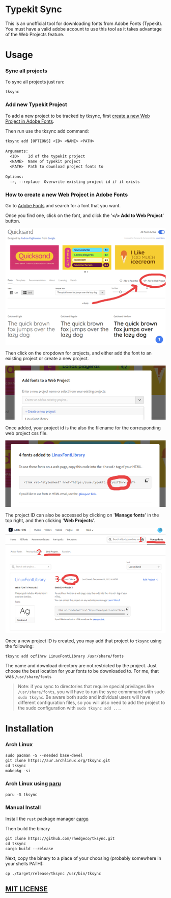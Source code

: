# Typekit Sync
This is an unofficial tool for downloading fonts from Adobe Fonts (Typekit). You must have a valid adobe account to use this tool as it takes advantage of the Web Projects feature.

# Usage
### Sync all projects
To sync all projects just run:
```
tksync
```

### Add new Typekit Project
To add a new project to be tracked by tksync, first [create a new Web Project in Adobe Fonts](#how-to-create-a-new-web-project-in-adobe-fonts).

Then run use the tksync add command:
```
tksync add [OPTIONS] <ID> <NAME> <PATH>

Arguments:
  <ID>    Id of the typekit project
  <NAME>  Name of typekit project
  <PATH>  Path to download project fonts to

Options:
  -r, --replace  Overwrite existing project id if it exists
```

### How to create a new Web Project in Adobe Fonts
Go to [Adobe Fonts](https://fonts.adobe.com) and search for a font that you want.

Once you find one, click on the font, and click the '**</> Add to Web Project**' button.

![Add to Web Project](./readme-assets/adobe-fonts-quicksand.png)

Then click on the dropdown for projects, and either add the font to an existing project or create a new project.

![Create new project](./readme-assets/create-new-project.png)

Once added, your project id is the also the filename for the corresponding web project css file.

![Project ID](./readme-assets/project-id.png)

The project ID can also be accessed by clicking on '**Manage fonts**' in the top right, and then clicking '**Web Projects**'.

![Manage Fonts](./readme-assets/manage-fonts.png)

Once a new project ID is created, you may add that project to `tksync` using the following:
```
tksync add ozf1hrw LinuxFontLibrary /usr/share/fonts
```

The name and download directory are not restricted by the project. Just choose the best location for your fonts to be downloaded to. For me, that was `/usr/share/fonts`

> Note: if you sync to directories that require special privilages like `/usr/share/fonts`, you will have to run the sync commmand with sudo `sudo tksync`. Be aware both sudo and individual users will have different configuration files, so you will also need to add the project to the sudo configuration with `sudo tksync add ...`.

# Installation
### Arch Linux
```
sudo pacman -S --needed base-devel
git clone https://aur.archlinux.org/tksync.git
cd tksync
makepkg -si
```
### Arch Linux using [paru](https://github.com/Morganamilo/paru)
```
paru -S tksync
```
### Manual Install
Install the `rust` package manager [cargo](https://doc.rust-lang.org/cargo/getting-started/installation.html)

Then build the binary
```
git clone https://github.com/rhedgeco/tksync.git
cd tksync
cargo build --release
```

Next, copy the binary to a place of your choosing (probably somewhere in your shells PATH):
```
cp ./target/release/tksync /usr/bin/tksync
```

## [MIT LICENSE](LICENSE.md)
